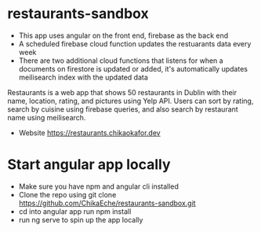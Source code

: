 # restaurants-sandbox

- This app uses angular on the front end, firebase as the back end
- A scheduled firebase cloud function updates the restuarants data every week
- There are two additional cloud functions that listens for when a documents on firestore is updated or added, it's automatically updates meilisearch index with the updated data

Restaurants is a web app that shows 50 restaurants in
Dublin with their name, location, rating, and pictures using
Yelp API. Users can sort by rating, search by cuisine using
firebase queries, and also search by restaurant name using
meilisearch.

- Website https://restaurants.chikaokafor.dev

# Start angular app locally
- Make sure you have npm and angular cli installed
- Clone the repo using git clone https://github.com/ChikaEche/restaurants-sandbox.git
- cd into angular app run npm install
- run ng serve to spin up the app locally
